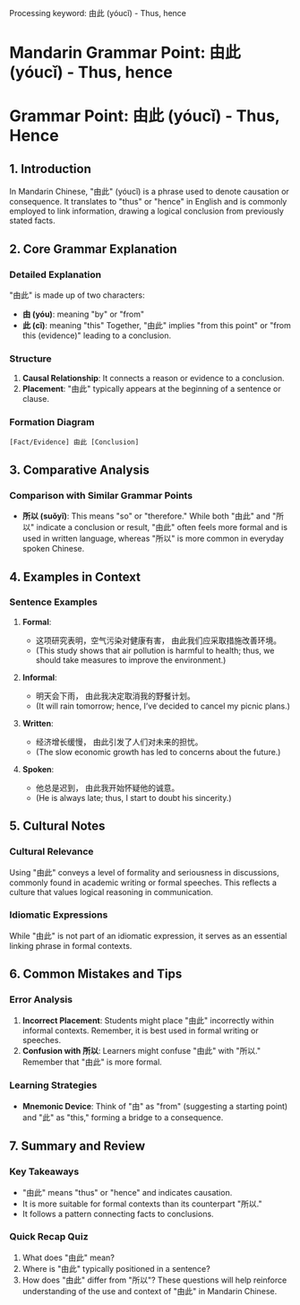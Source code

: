 Processing keyword: 由此 (yóucǐ) - Thus, hence
# Mandarin Grammar Point: 由此 (yóucǐ) - Thus, hence
# Grammar Point: 由此 (yóucǐ) - Thus, Hence
## 1. Introduction
In Mandarin Chinese, "由此" (yóucǐ) is a phrase used to denote causation or consequence. It translates to "thus" or "hence" in English and is commonly employed to link information, drawing a logical conclusion from previously stated facts.
## 2. Core Grammar Explanation
### Detailed Explanation
"由此" is made up of two characters:
- **由 (yóu)**: meaning "by" or "from"
- **此 (cǐ)**: meaning "this"
Together, "由此" implies "from this point" or "from this (evidence)" leading to a conclusion.
### Structure
1. **Causal Relationship**: It connects a reason or evidence to a conclusion.
2. **Placement**: "由此" typically appears at the beginning of a sentence or clause.
### Formation Diagram
```
[Fact/Evidence] 由此 [Conclusion]
```
## 3. Comparative Analysis
### Comparison with Similar Grammar Points
- **所以 (suǒyǐ)**: This means "so" or "therefore." While both "由此" and "所以" indicate a conclusion or result, "由此" often feels more formal and is used in written language, whereas "所以" is more common in everyday spoken Chinese.
## 4. Examples in Context
### Sentence Examples
1. **Formal**: 
   - 这项研究表明，空气污染对健康有害， 由此我们应采取措施改善环境。
   - (This study shows that air pollution is harmful to health; thus, we should take measures to improve the environment.)
   
2. **Informal**:
   - 明天会下雨， 由此我决定取消我的野餐计划。
   - (It will rain tomorrow; hence, I’ve decided to cancel my picnic plans.)
3. **Written**: 
   - 经济增长缓慢， 由此引发了人们对未来的担忧。
   - (The slow economic growth has led to concerns about the future.)
4. **Spoken**: 
   - 他总是迟到， 由此我开始怀疑他的诚意。
   - (He is always late; thus, I start to doubt his sincerity.)
## 5. Cultural Notes
### Cultural Relevance
Using "由此" conveys a level of formality and seriousness in discussions, commonly found in academic writing or formal speeches. This reflects a culture that values logical reasoning in communication.
### Idiomatic Expressions
While "由此" is not part of an idiomatic expression, it serves as an essential linking phrase in formal contexts.
## 6. Common Mistakes and Tips
### Error Analysis
1. **Incorrect Placement**: Students might place "由此" incorrectly within informal contexts. Remember, it is best used in formal writing or speeches.
2. **Confusion with 所以**: Learners might confuse "由此" with "所以." Remember that "由此" is more formal.
### Learning Strategies
- **Mnemonic Device**: Think of "由" as "from" (suggesting a starting point) and "此" as "this," forming a bridge to a consequence.
## 7. Summary and Review
### Key Takeaways
- "由此" means "thus" or "hence" and indicates causation.
- It is more suitable for formal contexts than its counterpart "所以."
- It follows a pattern connecting facts to conclusions.
### Quick Recap Quiz
1. What does "由此" mean?
2. Where is "由此" typically positioned in a sentence?
3. How does "由此" differ from "所以"?
These questions will help reinforce understanding of the use and context of "由此" in Mandarin Chinese.
